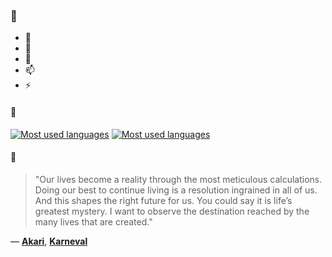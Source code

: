 ### 👋

- 🔭
- 🌱
- 💬
- 📫
- ⚡

#### 🧏

[![Most used languages](https://github-readme-stats-aynah.vercel.app/api/top-langs/?username=aynh&theme=solarized-dark&langs_count=6&layout=compact&hide_title=true)](https://github.com/anuraghazra/github-readme-stats#gh-dark-mode-only)
[![Most used languages](https://github-readme-stats-aynah.vercel.app/api/top-langs/?username=aynh&theme=solarized-light&langs_count=6&layout=compact&hide_title=true)](https://github.com/anuraghazra/github-readme-stats#gh-light-mode-only)

#### 💬

> "Our lives become a reality through the most meticulous calculations. Doing our best to continue living is a resolution ingrained in all of us. And this shapes the right future for us. You could say it is life’s greatest mystery. I want to observe the destination reached by the many lives that are created."

&mdash; [**Akari**](https://myanimelist.net/character.php?q=Akari&cat=character), [**Karneval**](https://myanimelist.net/search/all?q=Karneval&cat=all)
